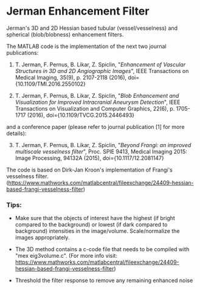 # Jerman Enhancement Filter
Jerman's 3D and 2D Hessian based tubular (vessel/vesselness) and spherical (blob/blobness) enhancement filters.

The MATLAB code is the implementation of the next two journal publications:

1. T. Jerman, F. Pernus, B. Likar, Z. Spiclin, "*Enhancement of Vascular Structures in 3D and 2D Angiographic Images*", IEEE Transactions on Medical Imaging, 35(9), p. 2107-2118 (2016), doi={10.1109/TMI.2016.2550102}

2. T. Jerman, F. Pernus, B. Likar, Z. Spiclin, "*Blob Enhancement and Visualization for Improved Intracranial Aneurysm Detection*", IEEE Transactions on Visualization and Computer Graphics, 22(6), p. 1705-1717 (2016), doi={10.1109/TVCG.2015.2446493}

and a conference paper (please refer to journal publication [1] for more details):

3. T. Jerman, F. Pernus, B. Likar, Z. Spiclin, "*Beyond Frangi: an improved multiscale vesselness filter*", Proc. SPIE 9413, Medical Imaging 2015: Image Processing, 94132A (2015), doi={10.1117/12.2081147} 

The code is based on Dirk-Jan Kroon's implementation of Frangi's vesselness filter. (https://www.mathworks.com/matlabcentral/fileexchange/24409-hessian-based-frangi-vesselness-filter)

### Tips:

* Make sure that the objects of interest have the highest (if bright compared to the background) or lowest (if dark compared to background) intensities in the image/volume. Scale/normalize the images appropriately.

* The 3D method contains a c-code file that needs to be compiled with "mex eig3volume.c". (For more info visit: https://www.mathworks.com/matlabcentral/fileexchange/24409-hessian-based-frangi-vesselness-filter)

* Threshold the filter response to remove any remaining enhanced noise
